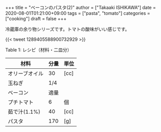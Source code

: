 +++
title = "ベーコンのパスタ(2)"
author = ["Takaaki ISHIKAWA"]
date = 2020-08-01T01:21:00+09:00
tags = ["pasta", "tomato"]
categories = ["cooking"]
draft = false
+++

冷蔵庫の余り物シリーズです。トマトの酸味がいい感じです。

{{< tweet 1289405588900732929 >}}

<div class="table-caption">
  <span class="table-number">Table 1</span>:
  レシピ（材料・二皿分）
</div>

| 材料      | 分量 | 単位 |
|---------|----|----|
| オリーブオイル | 30  | [cc] |
| 玉ねぎ    | 1/4 |      |
| ベーコン  | 適量 |      |
| プチトマト | 6   | 個   |
| 茹で汁(1.1%) | 40  | [cc] |
| パスタ    | 170 | [g]  |

